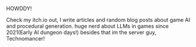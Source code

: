 HOWDDY!

Check my itch.io out, I write articles and random blog posts about game AI and procedural generation. huge nerd about LLMs in games since 2021(Early AI dungeon days!) 
besides that im the server guy, Technomancer! 
